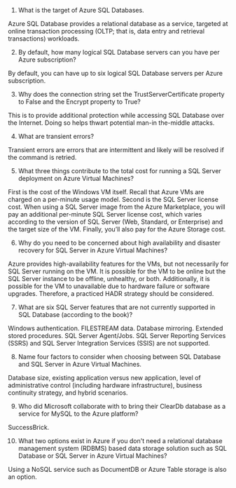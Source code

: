 1. What is the target of Azure SQL Databases.

Azure SQL Database provides a relational database as a service, targeted at online transaction processing (OLTP; that is, data entry and retrieval transactions) workloads.

2. By default, how many logical SQL Database servers can you have per Azure subscription?

By default, you can have up to six logical SQL Database servers per Azure subscription.

3. Why does the connection string set the TrustServerCertificate property to False and the Encrypt
property to True?

This is to provide additional protection while accessing SQL Database over the Internet. Doing so helps thwart potential man-in the-middle attacks.

4. What are transient errors?

Transient errors are errors that are intermittent and likely will be resolved if the command is retried.

5. What three things contribute to the total cost for running a SQL Server deployment on Azure Virtual
Machines?

First is the cost of the Windows VM itself. Recall that Azure VMs are charged on a per-minute usage model. Second is the SQL Server license cost. When using a SQL Server image from the Azure Marketplace, you will pay an additional per-minute SQL Server license cost, which varies according to the version of SQL Server (Web, Standard, or Enterprise) and the target size of the VM. Finally, you’ll also pay for the Azure Storage cost.

6. Why do you need to be concerned about high availability and disaster recovery for SQL Server in Azure
Virtual Machines?

Azure provides high-availability features for the VMs, but not necessarily for SQL Server running on the VM. It is possible for the VM to be online but the SQL Server instance to be offline, unhealthy, or both. Additionally, it is possible for the VM to unavailable due to hardware failure or software upgrades. Therefore, a practiced HADR strategy should be considered.

7. What are six SQL Server features that are not currently supported in SQL Database (according to the
book)?

Windows authentication. FILESTREAM data. Database mirroring. Extended stored procedures. SQL Server Agent/Jobs. SQL Server Reporting Services (SSRS) and SQL Server Integration Services (SSIS) are not supported.

8. Name four factors to consider when choosing between SQL Database and SQL Server in Azure Virtual
Machines.

Database size, existing application versus new application, level of administrative control (including hardware infrastructure), business continuity strategy, and hybrid scenarios.

9. Who did Microsoft collaborate with to bring their ClearDb database as a service for MySQL to the
Azure platform?

SuccessBrick.

10. What two options exist in Azure if you don't need a relational database management system (RDBMS) based
data storage solution such as SQL Database or SQL Server in Azure Virtual Machines?

Using a NoSQL service such as DocumentDB or Azure Table storage is also an option. 
